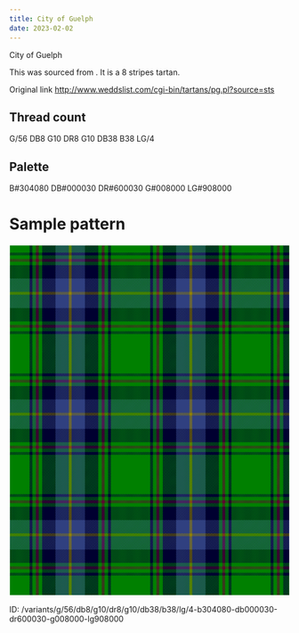 ```yaml
---
title: City of Guelph
date: 2023-02-02
---
```

City of Guelph

This was sourced from <no value>.  It is a 8 stripes tartan.

Original link http://www.weddslist.com/cgi-bin/tartans/pg.pl?source=sts

## Thread count
G/56 DB8 G10 DR8 G10 DB38 B38 LG/4

## Palette
B#304080 DB#000030 DR#600030 G#008000 LG#908000

# Sample pattern

![Tartan detail](tartan.png "G/56 DB8 G10 DR8 G10 DB38 B38 LG/4 tartan")

ID: /variants/g/56/db8/g10/dr8/g10/db38/b38/lg/4-b304080-db000030-dr600030-g008000-lg908000